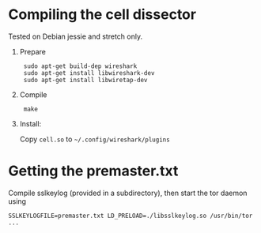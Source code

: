 # Compiling the cell dissector

Tested on Debian jessie and stretch only.

1. Prepare

        sudo apt-get build-dep wireshark
        sudo apt-get install libwireshark-dev
        sudo apt-get install libwiretap-dev

1. Compile

        make

1. Install: 

	Copy `cell.so`  to `~/.config/wireshark/plugins`

# Getting the premaster.txt

Compile sslkeylog (provided in a subdirectory), then start the tor daemon using

    SSLKEYLOGFILE=premaster.txt LD_PRELOAD=./libsslkeylog.so /usr/bin/tor ...
